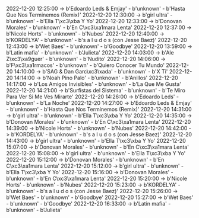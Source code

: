 2022-12-20 12:25:00 -> b'Edoardo Leds & Emjay' - b'unknown' - b'Hasta Que Nos Terminemos (Remix)'
2022-12-20 12:30:00 -> b'girl ultra' - b'unknown' - b'Ella T\xc3\xba Y Yo'
2022-12-20 12:33:00 -> b'Donovan Morales' - b'unknown' - b'En C\xc3\xa1mara Lenta'
2022-12-20 12:37:00 -> b'Nicole Horts' - b'unknown' - b'Nubes'
2022-12-20 12:40:00 -> b'KORDELYA' - b'unknown' - b's a l u d o s (con Jesse Baez)'
2022-12-20 12:43:00 -> b'Wet Baes' - b'unknown' - b'Goodbye'
2022-12-20 13:59:00 -> b'Latin mafia' - b'unknown' - b'Julieta'
2022-12-20 14:03:00 -> b'Ale Z\xc3\xa9guer' - b'unknown' - b'Nudito'
2022-12-20 14:06:00 -> b'F\xc3\xa1rmacos' - b'unknown' - b'Quiero Conocer Tu Mundo'
2022-12-20 14:10:00 -> b'SAG & Dan Garc\xc3\xada' - b'unknown' - b'X Ti'
2022-12-20 14:14:00 -> b'Noah Pino Palo' - b'unknown' - b'Anillos'
2022-12-20 14:17:00 -> b'Los Amigos Invisibles' - b'unknown' - b'La Que Me Gusta'
2022-12-20 14:21:00 -> b'Surfistas del Sistema' - b'unknown' - b'Te Miro Para Ver Si Me Ves Mirarte'
2022-12-20 14:26:00 -> b'Edoardo Leds' - b'unknown' - b'La Noche'
2022-12-20 14:27:00 -> b'Edoardo Leds & Emjay' - b'unknown' - b'Hasta Que Nos Terminemos (Remix)'
2022-12-20 14:31:00 -> b'girl ultra' - b'unknown' - b'Ella T\xc3\xba Y Yo'
2022-12-20 14:35:00 -> b'Donovan Morales' - b'unknown' - b'En C\xc3\xa1mara Lenta'
2022-12-20 14:39:00 -> b'Nicole Horts' - b'unknown' - b'Nubes'
2022-12-20 14:42:00 -> b'KORDELYA' - b'unknown' - b's a l u d o s (con Jesse Baez)'
2022-12-20 14:43:00 -> b'girl ultra' - b'unknown' - b'Ella T\xc3\xba Y Yo'
2022-12-20 15:07:00 -> b'Donovan Morales' - b'unknown' - b'En C\xc3\xa1mara Lenta'
2022-12-20 15:08:00 -> b'girl ultra' - b'unknown' - b'Ella T\xc3\xba Y Yo'
2022-12-20 15:12:00 -> b'Donovan Morales' - b'unknown' - b'En C\xc3\xa1mara Lenta'
2022-12-20 15:12:00 -> b'girl ultra' - b'unknown' - b'Ella T\xc3\xba Y Yo'
2022-12-20 15:16:00 -> b'Donovan Morales' - b'unknown' - b'En C\xc3\xa1mara Lenta'
2022-12-20 15:20:00 -> b'Nicole Horts' - b'unknown' - b'Nubes'
2022-12-20 15:23:00 -> b'KORDELYA' - b'unknown' - b's a l u d o s (con Jesse Baez)'
2022-12-20 15:26:00 -> b'Wet Baes' - b'unknown' - b'Goodbye'
2022-12-20 15:27:00 -> b'Wet Baes' - b'unknown' - b'Goodbye'
2022-12-20 16:33:00 -> b'Latin mafia' - b'unknown' - b'Julieta'
